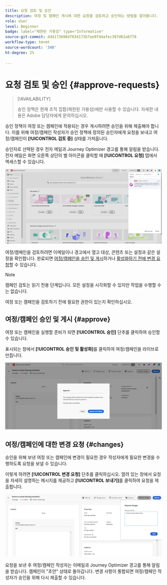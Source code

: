 ```yaml
---
title: 요청 검토 및 승인
description: 여정 및 캠페인 게시에 대한 요청을 검토하고 승인하는 방법을 알아봅니다.
role: User
level: Beginner
badge: label="제한된 가용성" type="Informative"
source-git-commit: dd4173698d7034173b7ae9f44afec397d62a6f78
workflow-type: tm+mt
source-wordcount: '340'
ht-degree: 2%

---
```



# 요청 검토 및 승인 {#approve-requests}

>[!AVAILABILITY]
>
> 승인 정책은 현재 조직 집합(제한된 가용성)에만 사용할 수 있습니다. 자세한 내용은 Adobe 담당자에게 문의하십시오.

승인 정책이 여정 또는 캠페인에 적용되는 경우 게시하려면 승인을 위해 제출해야 합니다. 이를 위해 여정/캠페인 작성자가 승인 정책에 정의된 승인자에게 요청을 보내고 여정/캠페인이 **[!UICONTROL 검토 중]** 상태를 가져옵니다.

승인자로 선택된 경우 전자 메일과 Journey Optimizer 경고를 통해 알림을 받습니다. 전자 메일은 화면 오른쪽 상단의 벨 아이콘을 클릭할 때 **[!UICONTROL 요청]** 탭에서 액세스할 수 있습니다.

![](assets/request-notification.png)

여정/캠페인을 검토하려면 이메일이나 경고에서 열고 대상, 콘텐츠 또는 설정과 같은 설정을 확인합니다.
완료되면 [여정/캠페인을 승인 및 게시](#approve)하거나 [활성화하기 전에 변경 요청](#changes)할 수 있습니다.

>[!NOTE]
>
>캠페인 검토는 읽기 전용 단계입니다. 모든 설정을 시각화할 수 있지만 작업을 수행할 수는 없습니다.
>
>여정 또는 캠페인을 검토하기 전에 필요한 권한이 있는지 확인하십시오.

## 여정/캠페인 승인 및 게시 {#approve}

여정 또는 캠페인을 실행할 준비가 되면 **[!UICONTROL 승인]** 단추를 클릭하여 승인할 수 있습니다.

표시되는 창에서 **[!UICONTROL 승인 및 활성화]**&#x200B;를 클릭하여 여정/캠페인을 라이브로 만듭니다.

![](assets/approve-request.png)

## 여정/캠페인에 대한 변경 요청 {#changes}

승인을 위해 보낸 여정 또는 캠페인에 변경이 필요한 경우 작성자에게 필요한 변경을 수행하도록 요청을 보낼 수 있습니다.

이렇게 하려면 **[!UICONTROL 변경 요청]** 단추를 클릭하십시오. 열려 있는 창에서 요청을 자세히 설명하는 메시지를 제공하고 **[!UICONTROL 보내기]**&#x200B;를 클릭하여 요청을 제출합니다.

![](assets/request-changes.png)

요청을 보낸 후 여정/캠페인 작성자는 이메일과 Journey Optimizer 경고를 통해 알림을 받습니다. 캠페인이 &quot;초안&quot; 상태로 돌아갑니다. 변경 사항이 통합되면 여정/캠페인 작성자가 승인을 위해 다시 제출할 수 있습니다.
